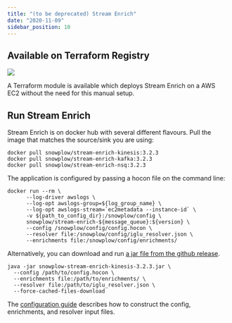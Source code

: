 ```yaml
---
title: "(to be deprecated) Stream Enrich"
date: "2020-11-09"
sidebar_position: 10
---
```


## Available on Terraform Registry[](/docs/pipeline-components-and-applications/stream-collector/setup/index.md#available-on-terraform-registry)

[![](https://img.shields.io/static/v1?label=Terraform&message=Registry&color=7B42BC&logo=terraform)](https://registry.terraform.io/modules/snowplow-devops/iglu-server-ec2/aws/latest)

A Terraform module is available which deploys Stream Enrich on a AWS EC2 without the need for this manual setup.

## Run Stream Enrich[](/docs/pipeline-components-and-applications/stream-collector/setup/index.md#run-the-collector)

Stream Enrich is on docker hub with several different flavours. Pull the image that matches the source/sink you are using:

```
docker pull snowplow/stream-enrich-kinesis:3.2.3
docker pull snowplow/stream-enrich-kafka:3.2.3
docker pull snowplow/stream-enrich-nsq:3.2.3
```

The application is configured by passing a hocon file on the command line:

```
docker run --rm \
      --log-driver awslogs \
      --log-opt awslogs-group=${log_group_name} \
      --log-opt awslogs-stream=`ec2metadata --instance-id` \
      -v ${path_to_config_dir}:/snowplow/config \
      snowplow/stream-enrich-${message_queue}:${version} \
      --config /snowplow/config/config.hocon \
      --resolver file:/snowplow/config/iglu_resolver.json \
      --enrichments file:/snowplow/config/enrichments/
```

Alternatively, you can download and run [a jar file from the github release](https://github.com/snowplow/enrich/releases).

```
java -jar snowplow-stream-enrich-kinesis-3.2.3.jar \
  --config /path/to/config.hocon \
  --enrichments file:/path/to/enrichments/ \
  --resolver file:/path/to/iglu_resolver.json \
  --force-cached-files-download
```

The [configuration guide](/docs/pipeline-components-and-applications/enrichment-components/stream-enrich/configure-stream-enrich/index.md) describes how to construct the config, enrichments, and resolver input files.[](https://github.com/snowplow/snowplow/wiki/_Footer/_edit)
